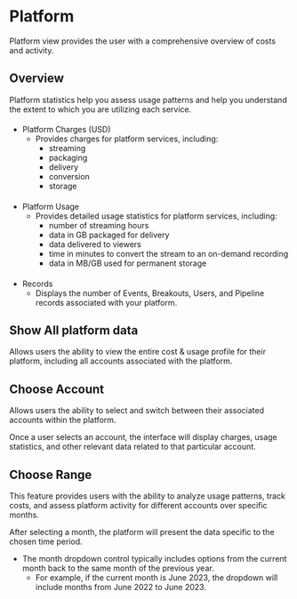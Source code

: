 # Platform
Platform view provides the user with a comprehensive overview of costs and activity.
## Overview
Platform statistics help you assess usage patterns and help you understand the extent to which you are utilizing each service.
####
* Platform Charges (USD)
  - Provides charges for platform services, including:
    - streaming
    - packaging
    - delivery
    - conversion
    - storage
####
* Platform Usage
  - Provides detailed usage statistics for platform services, including:
    - number of streaming hours
    - data in GB packaged for delivery
    - data delivered to viewers
    - time in minutes to convert the stream to an on-demand recording
    - data in MB/GB used for permanent storage
####
* Records
  - Displays the number of Events, Breakouts, Users, and Pipeline records associated with your platform.

## Show All platform data
Allows users the ability to view the entire cost & usage profile for their platform, including all accounts associated with the platform.

## Choose Account

Allows users the ability to select and switch between their associated accounts within the platform.

Once a user selects an account, the interface will display charges, usage statistics, and other relevant data related to that particular account.

## Choose Range

This feature provides users with the ability to analyze usage patterns, track costs, and assess platform activity for different accounts over specific months.

After selecting a month, the platform will present the data specific to the chosen time period.

* The month dropdown control typically includes options from the current month back to the same month of the previous year.
  - For example, if the current month is June 2023, the dropdown will include months from June 2022 to June 2023.

  
